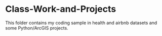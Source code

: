 # Class-Work-and-Projects
This folder contains my coding sample in health and airbnb datasets and some Python/ArcGIS projects.
